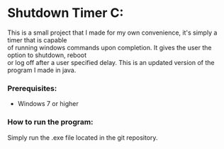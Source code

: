 # Shutdown Timer C:  

This is a small project that I made for my own convenience, it's simply a timer that is capable  
of running windows commands upon completion. It gives the user the option to shutdown, reboot  
or log off after a user specified delay. This is an updated version of the program I made in java.

### Prerequisites:  

* Windows 7 or higher

### How to run the program:  

Simply run the .exe file located in the git repository.  
  
